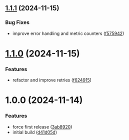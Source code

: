 ## [1.1.1](https://github.com/p2p-org/cosmos-evm-exporter/compare/v1.1.0...v1.1.1) (2024-11-15)


### Bug Fixes

* improve error handling and metric counters ([f575942](https://github.com/p2p-org/cosmos-evm-exporter/commit/f5759424dd632de956a9edfd536375f21c3ae61e))

# [1.1.0](https://github.com/p2p-org/cosmos-evm-exporter/compare/v1.0.0...v1.1.0) (2024-11-15)


### Features

* refactor and improve retries ([f624915](https://github.com/p2p-org/cosmos-evm-exporter/commit/f6249150f1a05eba106437bdec2a283d2327f4b7))

# 1.0.0 (2024-11-14)


### Features

* force first release ([3ab8920](https://github.com/p2p-org/cosmos-evm-exporter/commit/3ab8920018d8399c97055a721ba199d123bd70b3))
* initial build ([d41d05d](https://github.com/p2p-org/cosmos-evm-exporter/commit/d41d05d9038f33429bf66289b25cc9f2a6ca7e34))
